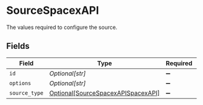 # SourceSpacexAPI

The values required to configure the source.


## Fields

| Field                                                                                 | Type                                                                                  | Required                                                                              | Description                                                                           |
| ------------------------------------------------------------------------------------- | ------------------------------------------------------------------------------------- | ------------------------------------------------------------------------------------- | ------------------------------------------------------------------------------------- |
| `id`                                                                                  | *Optional[str]*                                                                       | :heavy_minus_sign:                                                                    | N/A                                                                                   |
| `options`                                                                             | *Optional[str]*                                                                       | :heavy_minus_sign:                                                                    | N/A                                                                                   |
| `source_type`                                                                         | [Optional[SourceSpacexAPISpacexAPI]](../../models/shared/sourcespacexapispacexapi.md) | :heavy_minus_sign:                                                                    | N/A                                                                                   |